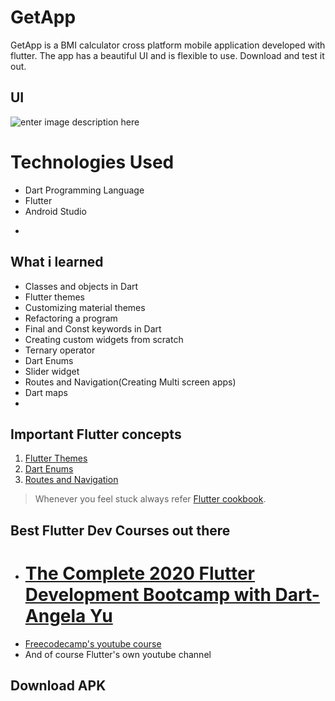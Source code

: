 # GetApp

GetApp is a BMI calculator cross platform mobile application developed with flutter. The app has a beautiful UI and is flexible to use.
Download and test it out.

## UI 
![enter image description here](https://lh3.googleusercontent.com/_InDAbe5NFRXvCiQRhb18Zbfjn1SG2SC0yHG8n1zw1Oc2u8O5X1-Cy57StsagaOPwoIv37LYP2Sq "App User Interface")


# Technologies Used

 - Dart Programming Language
 - Flutter 
 - Android Studio

*

## What i learned

 - Classes and objects in Dart
 - Flutter themes
 - Customizing material themes
 - Refactoring a program
 - Final and Const keywords in Dart
 - Creating custom widgets from scratch
 - Ternary operator
 - Dart Enums
 - Slider widget
 - Routes and Navigation(Creating Multi screen apps)
 - Dart maps
 - 

## Important Flutter concepts

 1. [Flutter Themes](https://flutter.dev/docs/cookbook/design/themes)
 2. [Dart Enums](https://dart.dev/guides/language/language-tour#enumerated-types)
 3. [Routes and Navigation](https://flutter.dev/docs/development/ui/navigation)


> Whenever you feel stuck always refer [Flutter cookbook](https://flutter.dev/docs/cookbook).

## Best Flutter Dev Courses out there

 - # [The Complete 2020 Flutter Development Bootcamp with Dart- Angela Yu](The%20Complete%202020%20Flutter%20Development%20Bootcamp%20with%20Dart)
 - [Freecodecamp's youtube course](https://youtu.be/pTJJsmejUOQ)
 - And of course Flutter's own youtube channel 

## Download APK



